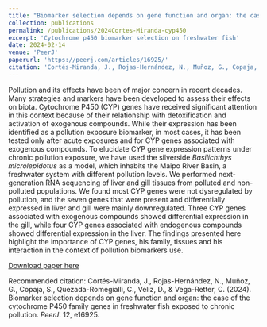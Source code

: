 ```yaml
---
title: "Biomarker selection depends on gene function and organ: the case of the cytochrome P450 family genes in freshwater fish exposed to chronic pollution"
collection: publications
permalink: /publications/2024Cortes-Miranda-cyp450
excerpt: 'Cytochrome p450 biomarker selection on freshwater fish'
date: 2024-02-14
venue: 'PeerJ'
paperurl: 'https://peerj.com/articles/16925/'
citation: 'Cortés-Miranda, J., Rojas-Hernández, N., Muñoz, G., Copaja, S., Quezada-Romegialli, C., Veliz, D., & Vega-Retter, C. (2024). &quot;Biomarker selection depends on gene function and organ: the case of the cytochrome P450 family genes in freshwater fish exposed to chronic pollution.&quot;. <i>PeerJ</i>.  12, e16925.'
---
```

Pollution and its effects have been of major concern in recent decades. Many strategies and markers have been developed to assess their effects on biota. Cytochrome P450 (CYP) genes have received significant attention in this context because of their relationship with detoxification and activation of exogenous compounds. While their expression has been identified as a pollution exposure biomarker, in most cases, it has been tested only after acute exposures and for CYP genes associated with exogenous compounds. To elucidate CYP gene expression patterns under chronic pollution exposure, we have used the silverside <i>Basilichthys microlepidotus</i> as a model, which inhabits the Maipo River Basin, a freshwater system with different pollution levels. We performed next-generation RNA sequencing of liver and gill tissues from polluted and non-polluted populations. We found most CYP genes were not dysregulated by pollution, and the seven genes that were present and differentially expressed in liver and gill were mainly downregulated. Three CYP genes associated with exogenous compounds showed differential expression in the gill, while four CYP genes associated with endogenous compounds showed differential expression in the liver. The findings presented here highlight the importance of CYP genes, his family, tissues and his interaction in the context of pollution biomarkers use.

[Download paper here](https://www.researchgate.net/publication/378204874_Biomarker_selection_depends_on_gene_function_and_organ_the_case_of_the_cytochrome_P450_family_genes_in_freshwater_fish_exposed_to_chronic_pollution)

Recommended citation: Cortés-Miranda, J., Rojas-Hernández, N., Muñoz, G., Copaja, S., Quezada-Romegialli, C., Veliz, D., & Vega-Retter, C. (2024). Biomarker selection depends on gene function and organ: the case of the cytochrome P450 family genes in freshwater fish exposed to chronic pollution. <i>PeerJ</i>.  12, e16925.